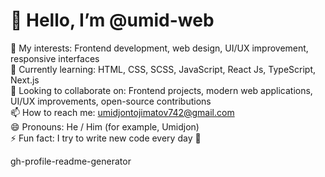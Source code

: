 # 👋 Hello, I’m @umid-web

👀 My interests: Frontend development, web design, UI/UX improvement, responsive interfaces  
🌱 Currently learning: HTML, CSS, SCSS, JavaScript, React Js, TypeScript, Next.js  
💞️ Looking to collaborate on: Frontend projects, modern web applications, UI/UX improvements, open-source contributions  
📫 How to reach me: umidjontojimatov742@gmail.com  
😄 Pronouns: He / Him (for example, Umidjon)  
⚡ Fun fact: I try to write new code every day 🚀



<!---
umid-web/umid-web is a ✨ special ✨ repository because its `README.md` (this file) appears on your GitHub profile.
You can click the Preview link to take a look at your changes.
--->
gh-profile-readme-generator
